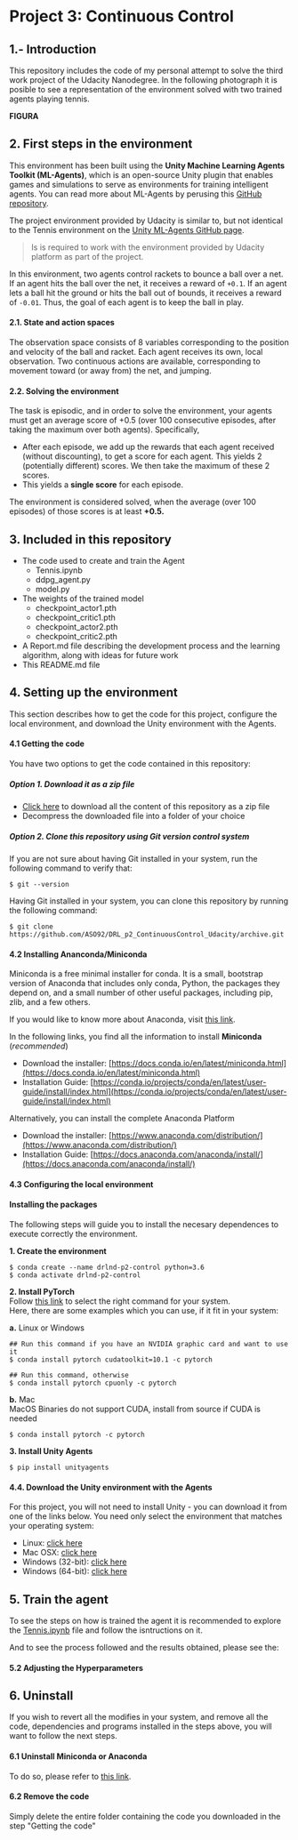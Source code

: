# Project 3: Continuous Control

## 1.- Introduction

This repository includes the code of my personal attempt to solve the third work project of the Udacity Nanodegree.
In the following photograph it is posible to see a representation of the environment solved with two trained agents playing tennis.

**FIGURA**



## 2. First steps in the environment

This environment has been built using the **Unity Machine Learning Agents Toolkit (ML-Agents)**, which is an open-source Unity plugin that enables games and simulations to serve as environments for training intelligent agents. You can read more about ML-Agents by perusing this [GitHub repository](https://github.com/Unity-Technologies/ml-agents).  

The project environment provided by Udacity is similar to, but not identical to the Tennis environment on the [Unity ML-Agents GitHub page](https://github.com/Unity-Technologies/ml-agents/blob/master/docs/Learning-Environment-Examples.md#tennis).

> Is is required to work with the environment provided by Udacity platform as part of the project.


In this environment, two agents control rackets to bounce a ball over a net. If an agent hits the ball over the net, it receives a reward of `+0.1`. If an agent lets a ball hit the ground or hits the ball out of bounds, it receives a reward of `-0.01`. Thus, the goal of each agent is to keep the ball in play.

#### 2.1. State and action spaces

The observation space consists of 8 variables corresponding to the position and velocity of the ball and racket. Each agent receives its own, local observation. Two continuous actions are available, corresponding to movement toward (or away from) the net, and jumping.

#### 2.2. Solving the environment
The task is episodic, and in order to solve the environment, your agents must get an average score of +0.5 (over 100 consecutive episodes, after taking the maximum over both agents). Specifically,

- After each episode, we add up the rewards that each agent received (without discounting), to get a score for each agent. This yields 2 (potentially different) scores. We then take the maximum of these 2 scores.
- This yields a **single score** for each episode.

The environment is considered solved, when the average (over 100 episodes) of those scores is at least **+0.5.**


## 3. Included in this repository

* The code used to create and train the Agent
  * Tennis.ipynb
  * ddpg_agent.py
  * model.py
* The weights of the trained model
  * checkpoint_actor1.pth
  * checkpoint_critic1.pth
  * checkpoint_actor2.pth
  * checkpoint_critic2.pth
* A Report.md file describing the development process and the learning algorithm, along with ideas for future work
* This README.md file

## 4. Setting up the environment

This section describes how to get the code for this project, configure the local environment, and download the Unity environment with the Agents.

#### 4.1 Getting the code
You have two options to get the code contained in this repository:
##### Option 1. Download it as a zip file

* [Click here](https://github.com/ASO92/DRL_p3_CollaborationCompetition_Udacity/archive/master.zip) to download all the content of this repository as a zip file
* Decompress the downloaded file into a folder of your choice


##### Option 2. Clone this repository using Git version control system
If you are not sure about having Git installed in your system, run the following command to verify that:
```
$ git --version
```
Having Git installed in your system, you can clone this repository by running the following command:

```
$ git clone https://github.com/ASO92/DRL_p2_ContinuousControl_Udacity/archive.git
```
#### 4.2 Installing Ananconda/Miniconda
Miniconda is a free minimal installer for conda. It is a small, bootstrap version of Anaconda that includes only conda, Python, the packages they depend on, and a small number of other useful packages, including pip, zlib, and a few others.  

If you would like to know more about Anaconda, visit [this link](https://www.anaconda.com/).

In the following links, you find all the information to install **Miniconda** (*recommended*)

* Download the installer: [https://docs.conda.io/en/latest/miniconda.html](https://docs.conda.io/en/latest/miniconda.html)
* Installation Guide: [https://conda.io/projects/conda/en/latest/user-guide/install/index.html](https://conda.io/projects/conda/en/latest/user-guide/install/index.html)

Alternatively, you can install the complete Anaconda Platform

* Download the installer: [https://www.anaconda.com/distribution/](https://www.anaconda.com/distribution/)
* Installation Guide: [https://docs.anaconda.com/anaconda/install/](https://docs.anaconda.com/anaconda/install/)

####  4.3 Configuring the local environment

#### Installing the packages
The following steps will guide you to install the necesary dependences to execute correctly the environment.

**1. Create the environment**  
```
$ conda create --name drlnd-p2-control python=3.6
$ conda activate drlnd-p2-control
```  

**2. Install PyTorch**  
Follow [this link](https://pytorch.org/get-started/locally) to select the right command for your system.  
Here, there are some examples which you can use, if it fit in your system:  

**a.** Linux or Windows

```
## Run this command if you have an NVIDIA graphic card and want to use it  
$ conda install pytorch cudatoolkit=10.1 -c pytorch

## Run this command, otherwise
$ conda install pytorch cpuonly -c pytorch
```  

**b.** Mac  
MacOS Binaries do not support CUDA, install from source if CUDA is needed

```
$ conda install pytorch -c pytorch  
```  


**3. Install Unity Agents**  

```
$ pip install unityagents
```  

#### 4.4. Download the Unity environment with the Agents  

For this project, you will not need to install Unity - you can download it from one of the links below. You need only select the environment that matches your operating system:

- Linux: [click here](https://s3-us-west-1.amazonaws.com/udacity-drlnd/P3/Tennis/Tennis_Linux.zip)
- Mac OSX: [click here](https://s3-us-west-1.amazonaws.com/udacity-drlnd/P3/Tennis/Tennis.app.zip)
- Windows (32-bit): [click here](https://s3-us-west-1.amazonaws.com/udacity-drlnd/P3/Tennis/Tennis_Windows_x86.zip)
- Windows (64-bit): [click here](https://s3-us-west-1.amazonaws.com/udacity-drlnd/P3/Tennis/Tennis_Windows_x86_64.zip)

## 5. Train the agent

To see the steps on how is trained the agent it is recommended to explore the [Tennis.ipynb](./DRL_p2_ContinuousControl_Udacity/Continuous_Control.ipynb) file and follow the isntructions on it.

And to see the process followed and the results obtained, please see the:


#### 5.2 Adjusting the Hyperparameters

## 6. Uninstall
If you wish to revert all the modifies in your system, and remove all the code, dependencies and programs installed in the steps above, you will want to follow the next steps.

#### 6.1 Uninstall Miniconda or Anaconda
To do so, please refer to [this link](https://docs.anaconda.com/anaconda/install/uninstall/).


#### 6.2 Remove the code
Simply delete the entire folder containing the code you downloaded in the step "Getting the code"
